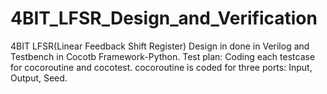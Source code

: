 # 4BIT_LFSR_Design_and_Verification
4BIT LFSR(Linear Feedback Shift Register)
Design in done in Verilog and Testbench in Cocotb Framework-Python.
Test plan: Coding each testcase for cocoroutine and cocotest.
cocoroutine is coded for three ports: Input, Output, Seed.
